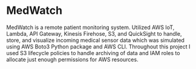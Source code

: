 # MedWatch
MedWatch is a remote patient monitoring system. Utilized AWS IoT, Lambda, API Gateway, Kinesis Firehose, S3, and QuickSight to handle, store, and visualize incoming medical sensor data which was simulated using AWS Boto3 Python package and AWS CLI. Throughout this project I used S3 lifecycle policies to handle archiving of data and IAM roles to allocate just enough permissions for AWS resources. 
